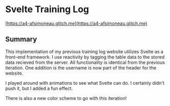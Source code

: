# Svelte Training Log

[https://a4-afsimoneau.glitch.me](https://a4-afsimoneau.glitch.me)

## Summary

This implementation of my previous training log website utilizes Svelte as a front-end framework. I use reactivity by tagging the table data to the stored data recieved from the server. All functionality is identical from the previous iteration. One addition is the username is now part of the header for the website.

I played around with animations to see what Svelte can do. I certainly didn't push it, but I added a fun effect.

There is also a new color scheme to go with this iteration!
